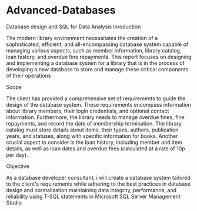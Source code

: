 # Advanced-Databases
Database design and SQL for Data Analysis
Inroduction

The modern library environment necessitates the creation of a sophisticated, efficient, and all-encompassing database system capable of managing various aspects, such as member information, library catalog, loan history, and overdue fine repayments. This report focuses on designing and implementing a database system for a library that is in the process of developing a new database to store and manage these critical components of their operations

Scope

The client has provided a comprehensive set of requirements to guide the design of the database system. These requirements encompass information about library members, their login credentials, and optional contact information. Furthermore, the library needs to manage overdue fines, fine repayments, and record the date of membership termination. The library catalog must store details about items, their types, authors, publication years, and statuses, along with specific information for books. Another crucial aspect to consider is the loan history, including member and item details, as well as loan dates and overdue fees (calculated at a rate of 10p per day).

Objective

As a database developer consultant, i will create a database system tailored to the client's requirements while adhering to the best practices in database design and normalization maintaining data integrity, performance, and reliability using T-SQL statements in Microsoft SQL Server Management Studio
